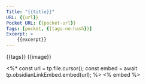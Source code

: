 ```yaml
---
Title: "{{title}}"
URL: {{url}}
Pocket URL: {{pocket-url}}
Tags: [pocket, {{tags-no-hash}}]
Excerpt: >
    {{excerpt}}
---
```

{{tags}}
{{image}}

<%*
const url = tp.file.cursor();
const embed = await tp.obsidianLinkEmbed.embed(url);
%>
<% embed %>

